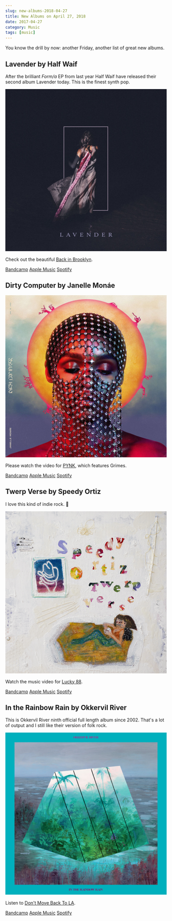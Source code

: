 ```yaml
---
slug: new-albums-2018-04-27
title: New Albums on April 27, 2018
date: 2017-04-27
category: Music
tags: [music]
---
```


You know the drill by now: another Friday, another list of great new albums.

## Lavender by Half Waif

After the brilliant _Form/a_ EP from last year Half Waif have released their second album Lavender today. This is the finest synth pop.

![Album cover of Lavender by Half Waif](/content/blog/2018-04-27-new-albums-2018-04-27/half-waif-lavender.jpg)

Check out the beautiful [Back in Brooklyn](https://www.youtube.com/watch?v=2bmoRHL4YFY).

[Bandcamp](https://itunes.apple.com/at/album/lavender/1340063646?l=en)
[Apple Music](https://itunes.apple.com/at/album/lavender/1340063646?l=en)
[Spotify](https://open.spotify.com/album/532amYK3U0iIoxSw9awdz9)

## Dirty Computer by Janelle Monáe

![Dirty Computer by Janelle Monáe](/content/blog/2018-04-27-new-albums-2018-04-27/janelle-monae-dirty-computer.jpg)

Please watch the video for [PYNK](https://www.youtube.com/watch?v=PaYvlVR_BEc), which features Grimes.

[Bandcamp](https://exitmusic.bandcamp.com/album/the-recognitions)
[Apple Music](https://itunes.apple.com/at/album/dirty-computer/1350021308?l=en)
[Spotify](https://open.spotify.com/album/2PjlaxlMunGOUvcRzlTbtE)

## Twerp Verse by Speedy Ortiz

I love this kind of indie rock. 🎸

![Album cover of Twerp Verse by Speedy Ortiz](/content/blog/2018-04-27-new-albums-2018-04-27/speedy-ortiz-twerp-verse.jpg)

Watch the music video for [Lucky 88](https://www.youtube.com/watch?v=f76rghmg1jI).

[Bandcamp](https://speedyortiz.bandcamp.com/album/twerp-verse)
[Apple Music](https://itunes.apple.com/at/album/twerp-verse/1346045295?l=en)
[Spotify](https://open.spotify.com/album/3OintNAVsJFmqhDNtIlqd9)

## In the Rainbow Rain by Okkervil River

This is Okkervil River ninth official full length album since 2002. That's a lot of output and I still like their version of folk rock.

![In the Rainbow Rain by Okkervil River](/content/blog/2018-04-27-new-albums-2018-04-27/okkervil-river-in-the-rainbow-rain.jpg)

Listen to [Don't Move Back To LA](https://www.youtube.com/watch?v=YiOJBGjnV04).

[Bandcamp](https://okkervilriver.bandcamp.com/album/in-the-rainbow-rain)
[Apple Music](https://itunes.apple.com/at/album/in-the-rainbow-rain/1346153001?l=en)
[Spotify](https://open.spotify.com/album/6OvgNPOobLBiiXctTcN5bc)
